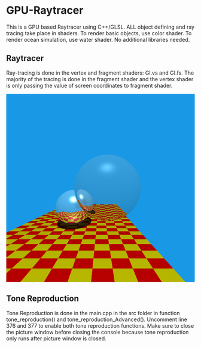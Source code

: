 # GPU-Raytracer

This is a GPU based Raytracer using C++/GLSL. ALL object defining and ray tracing take place in shaders. To render basic objects, use color shader. To render ocean simulation, use water shader. No additional libraries needed.

## Raytracer

Ray-tracing is done in the vertex and fragment shaders: GI.vs and GI.fs. The majority of the tracing is done in the fragment shader and the vertex shader is only passing the value of screen coordinates to fragment shader. 

![Final](https://github.com/NoyaCai1110/GPU-Raytracer/blob/main/Image/Raytracing.bmp)

## Tone Reproduction

Tone Reproduction is done in the main.cpp in the src folder in function tone_reproduction() and tone_reproduction_Advanced(). Uncomment line 376 and 377 to enable both tone reproduction functions. Make sure to close the picture window before closing the console because tone reproduction only runs after picture window is closed.
